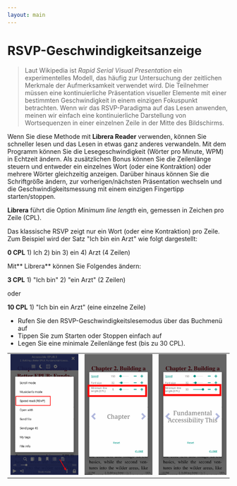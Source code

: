 ```yaml
---
layout: main
---
```



# RSVP-Geschwindigkeitsanzeige

> Laut Wikipedia ist _Rapid Serial Visual Presentation_ ein experimentelles Modell, das häufig zur Untersuchung der zeitlichen Merkmale der Aufmerksamkeit verwendet wird. Die Teilnehmer müssen eine kontinuierliche Präsentation visueller Elemente mit einer bestimmten Geschwindigkeit in einem einzigen Fokuspunkt betrachten. Wenn wir das RSVP-Paradigma auf das Lesen anwenden, meinen wir einfach eine kontinuierliche Darstellung von Wortsequenzen in einer einzelnen Zeile in der Mitte des Bildschirms.

Wenn Sie diese Methode mit **Librera Reader** verwenden, können Sie schneller lesen und das Lesen in etwas ganz anderes verwandeln.
Mit dem Programm können Sie die Lesegeschwindigkeit (Wörter pro Minute, WPM) in Echtzeit ändern. Als zusätzlichen Bonus können Sie die Zeilenlänge steuern und entweder ein einzelnes Wort (oder eine Kontraktion) oder mehrere Wörter gleichzeitig anzeigen.
Darüber hinaus können Sie die Schriftgröße ändern, zur vorherigen/nächsten Präsentation wechseln und die Geschwindigkeitsmessung mit einem einzigen Fingertipp starten/stoppen.

**Librera** führt die Option _Minimum line length_ ein, gemessen in Zeichen pro Zeile (CPL).

Das klassische RSVP zeigt nur ein Wort (oder eine Kontraktion) pro Zeile. Zum Beispiel wird der Satz &quot;Ich bin ein Arzt&quot; wie folgt dargestellt:

**0 CPL** 1) Ich 2) bin 3) ein 4) Arzt (4 Zeilen)

Mit** Librera** können Sie Folgendes ändern:

**3 CPL** 1) &quot;Ich bin&quot; 2) &quot;ein Arzt&quot; (2 Zeilen)

oder

**10 CPL** 1) &quot;Ich bin ein Arzt&quot; (eine einzelne Zeile)

* Rufen Sie den RSVP-Geschwindigkeitslesemodus über das Buchmenü auf
* Tippen Sie zum Starten oder Stoppen einfach auf
* Legen Sie eine minimale Zeilenlänge fest (bis zu 30 CPL).

||||
|-|-|-|
|![](1.png)|![](2.png)|![](3.png)|

